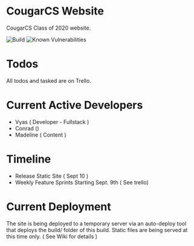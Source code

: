 # CougarCS Website
CougarCS Class of 2020 website.

![Build](https://img.shields.io/github/workflow/status/CougarCS/CougarCS-Client/Install,%20Build,%20Deploy?label=actions) ![Known Vulnerabilities](https://snyk.io/test/github/badges/shields/badge.svg?targetFile=badge-maker/package.json)

# Todos
All todos and tasked are on Trello.

# Current Active Developers

* Vyas ( Developer - Fullstack )
* Conrad ()
* Madeline ( Content )

# Timeline
* Release Static Site ( Sept 10 )
* Weekly Feature Sprints Starting Sept. 9th ( See trello)

# Current Deployment
The site is being deployed to a temporary server via an auto-deploy tool that deploys the build/ folder of this build. Static files are being served at this time only. ( See Wiki for details )
